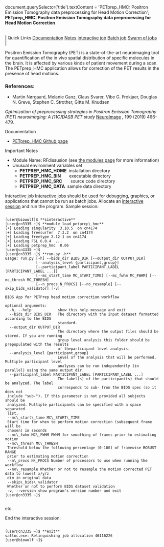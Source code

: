 

document.querySelector('title').textContent = 'PETprep\_HMC: Positron Emission Tomography data preprocessing for Head Motion Correction';
**PETprep\_HMC: Positron Emission Tomography data preprocessing for Head Motion Correction** 


|  |
| --- |
| 
Quick Links
[Documentation](#doc)
[Notes](#notes)
[Interactive job](#int) 
[Batch job](#sbatch) 
[Swarm of jobs](#swarm) 
 |



Positron Emission Tomography (PET) is a state-of-the-art neuroimaging
tool for quantification of the in vivo spatial distribution of specific
molecules in the brain. It is affected by various kinds of patient movement during a scan.
The PETprep\_HMC application allows for correction of the PET results in the presence of head motions.



### References:


* Martin Nørgaard, Melanie Ganz, Claus Svarer, Vibe G. Frokjaer, Douglas N. Greve,
Stephen C. Strother, Gitte M. Knudsen   

*Optimization of preprocessing strategies in Positron Emission Tomography
(PET) neuroimaging: A [11C]DASB PET study*
 [NeuroImage](https://www.sciencedirect.com/science/article/pii/S1053811919304471) , 199 (2019) 466–479.


Documentation
* [PETprep\_HMC Github page](https://github.com/mnoergaard/petprep_hmc)


Important Notes
* Module Name: RFdissusion (see [the modules page](https://hpc.nih.gov/apps/modules.html) for more information)
* Unusual environment variables set
	+ **PETPREP\_HMC\_HOME**  installation directory
	+ **PETPREP\_HMC\_BIN**       executable directory
	+ **PETPREP\_HMC\_SRC**       source code directory
	+ **PETPREP\_HMC\_DATA**  sample data directory



Interactive job
[Interactive jobs](/docs/userguide.html#int) should be used for debugging, graphics, or applications that cannot be run as batch jobs.
Allocate an [interactive session](/docs/userguide.html#int) and run the program. Sample session:



```

[user@biowulf]$ **sinteractive** 
[user@cn3335 ~]$ **module load petprep\_hmc** 
[+] Loading singularity  3.10.5  on cn4174
[+] Loading freesurfer  7.3.2  on cn4174
[+] Loading freetype 2.12.1 on cn4174
[+] Loading FSL 6.0.4  ...
[+] Loading petprep_hmc  0.06
[user@cn3335 ~]$
[user@cn3335 ~]$ **run.py -h**
usage: run.py [-h] --bids_dir BIDS_DIR [--output_dir OUTPUT_DIR]
              [--analysis_level {participant,group}]
              [--participant_label PARTICIPANT_LABEL [PARTICIPANT_LABEL ...]]
              [--mc_start_time MC_START_TIME] [--mc_fwhm MC_FWHM] [--mc_thresh MC_THRESH]
              [--n_procs N_PROCS] [--no_resample] [--skip_bids_validator] [-v]

BIDS App for PETPrep head motion correction workflow

optional arguments:
  -h, --help            show this help message and exit
  --bids_dir BIDS_DIR   The directory with the input dataset formatted according to the BIDS
                        standard.
  --output_dir OUTPUT_DIR
                        The directory where the output files should be stored. If you are running
                        group level analysis this folder should be prepopulated with the results
                        of theparticipant level analysis.
  --analysis_level {participant,group}
                        Level of the analysis that will be performed. Multiple participant level
                        analyses can be run independently (in parallel) using the same output_dir.
  --participant_label PARTICIPANT_LABEL [PARTICIPANT_LABEL ...]
                        The label(s) of the participant(s) that should be analyzed. The label
                        corresponds to sub- from the BIDS spec (so it does not
 include "sub-"). If this parameter is not provided all subjects should be
 analyzed. Multiple participants can be specified with a space separated
 list.
 --mc\_start\_time MC\_START\_TIME
 Start time for when to perform motion correction (subsequent frame will be
 chosen) in seconds
 --mc\_fwhm MC\_FWHM FWHM for smoothing of frames prior to estimating motion
 --mc\_thresh MC\_THRESH
 Threshold below the following percentage (0-100) of framewise ROBUST RANGE
 prior to estimating motion correction
 --n\_procs N\_PROCS Number of processors to use when running the workflow
 --no\_resample Whether or not to resample the motion corrected PET data to lowest x/y/z
 dim in original data
 --skip\_bids\_validator
 Whether or not to perform BIDS dataset validation
 -v, --version show program's version number and exit
[user@cn3335 ~]$ 


```

etc.   
   

End the interactive session:

```

[user@cn3335 ~]$ **exit**
salloc.exe: Relinquishing job allocation 46116226
[user@biowulf ~]$

```





